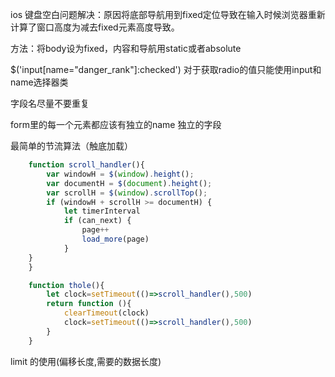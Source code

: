 ios 键盘空白问题解决：原因将底部导航用到fixed定位导致在输入时候浏览器重新计算了窗口高度为减去fixed元素高度导致。

方法：将body设为fixed，内容和导航用static或者absolute

$('input[name="danger_rank"]:checked') 对于获取radio的值只能使用input和name选择器类

字段名尽量不要重复

form里的每一个元素都应该有独立的name 独立的字段

最简单的节流算法（触底加载）

```javascript
    function scroll_handler(){
        var windowH = $(window).height();
        var documentH = $(document).height();
        var scrollH = $(window).scrollTop();
        if (windowH + scrollH >= documentH) {
            let timerInterval
            if (can_next) {
                page++
                load_more(page)
            }
    }
    }

    function thole(){
        let clock=setTimeout(()=>scroll_handler(),500)
        return function (){
            clearTimeout(clock)
            clock=setTimeout(()=>scroll_handler(),500)
        }
    }
```

limit 的使用(偏移长度,需要的数据长度)